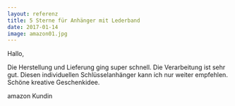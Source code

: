 ```yaml
---
layout: referenz
title: 5 Sterne für Anhänger mit Lederband
date: 2017-01-14
image: amazon01.jpg
---
```


Hallo, 

Die Herstellung und Lieferung ging super schnell.
Die Verarbeitung ist sehr gut.
Diesen individuellen Schlüsselanhänger kann ich nur weiter empfehlen. 
Schöne kreative Geschenkidee.


amazon Kundin

